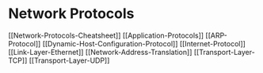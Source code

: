 # Network Protocols

[[Network-Protocols-Cheatsheet]]
[[Application-Protocols]]
[[ARP-Protocol]]
[[Dynamic-Host-Configuration-Protocol]]
[[Internet-Protocol]]
[[Link-Layer-Ethernet]]
[[Network-Address-Translation]]
[[Transport-Layer-TCP]]
[[Transport-Layer-UDP]]